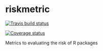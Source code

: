 # riskmetric

 [![Travis build status](https://travis-ci.org/pharmaR/riskmetric.svg?branch=master)](https://travis-ci.org/pharmaR/riskmetric)
 
 [![Coverage status](https://codecov.io/gh/pharmaR/riskmetric/branch/master/graph/badge.svg)](https://codecov.io/github/pharmaR/riskmetric?branch=master)
 
Metrics to evaluating the risk of R packages 
